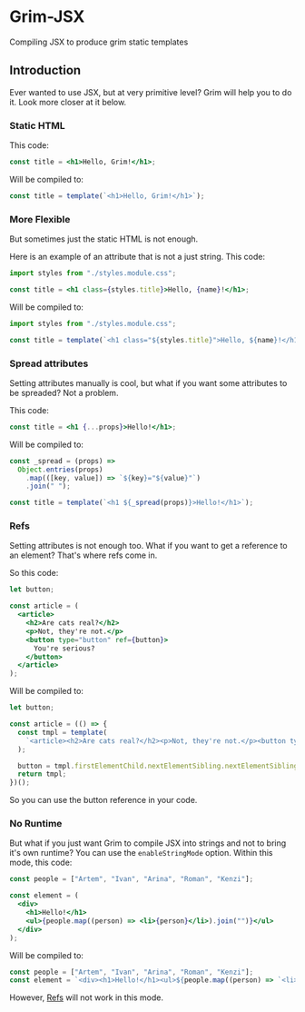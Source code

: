 # Grim-JSX

Compiling JSX to produce grim static templates

## Introduction

Ever wanted to use JSX, but at very primitive level? Grim will help you to do it. Look more closer at it below.

### Static HTML

This code:

```jsx
const title = <h1>Hello, Grim!</h1>;
```

Will be compiled to:

```jsx
const title = template(`<h1>Hello, Grim!</h1>`);
```

### More Flexible

But sometimes just the static HTML is not enough.

Here is an example of an attribute that is not a just string. This code:

```jsx
import styles from "./styles.module.css";

const title = <h1 class={styles.title}>Hello, {name}!</h1>;
```

Will be compiled to:

```jsx
import styles from "./styles.module.css";

const title = template(`<h1 class="${styles.title}">Hello, ${name}!</h1>`);
```

### Spread attributes

Setting attributes manually is cool, but what if you want some attributes to be spreaded? Not a problem.

This code:

```jsx
const title = <h1 {...props}>Hello!</h1>;
```

Will be compiled to:

```jsx
const _spread = (props) =>
  Object.entries(props)
    .map(([key, value]) => `${key}="${value}"`)
    .join(" ");

const title = template(`<h1 ${_spread(props)}>Hello!</h1>`);
```

### Refs

Setting attributes is not enough too. What if you want to get a reference to an element? That's where refs come in.

So this code:

```jsx
let button;

const article = (
  <article>
    <h2>Are cats real?</h2>
    <p>Not, they're not.</p>
    <button type="button" ref={button}>
      You're serious?
    </button>
  </article>
);
```

Will be compiled to:

```jsx
let button;

const article = (() => {
  const tmpl = template(
    `<article><h2>Are cats real?</h2><p>Not, they're not.</p><button type="button">You're serious?</button></article>`
  );

  button = tmpl.firstElementChild.nextElementSibling.nextElementSibling;
  return tmpl;
})();
```

So you can use the button reference in your code.

### No Runtime

But what if you just want Grim to compile JSX into strings and not to bring it's own runtime? You can use the `enableStringMode` option.
Within this mode, this code:

```jsx
const people = ["Artem", "Ivan", "Arina", "Roman", "Kenzi"];

const element = (
  <div>
    <h1>Hello!</h1>
    <ul>{people.map((person) => <li>{person}</li>).join("")}</ul>
  </div>
);
```

Will be compiled to:

```jsx
const people = ["Artem", "Ivan", "Arina", "Roman", "Kenzi"];
const element = `<div><h1>Hello!</h1><ul>${people.map((person) => `<li>${person}</li>`).join("")}</ul></div>`;
```

However, [Refs](#refs) will not work in this mode.
